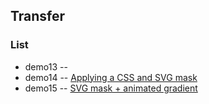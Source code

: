 ## Transfer


### List
* demo13 -- 
* demo14 -- [Applying a CSS and SVG mask](https://codepen.io/iamvdo/pen/wFrAq)
* demo15 -- [SVG mask + animated gradient](https://codepen.io/SahAssar/pen/ZYOJOM)
